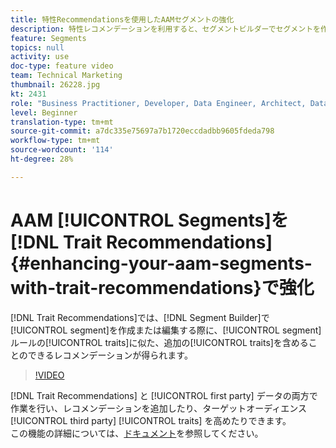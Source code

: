 ```yaml
---
title: 特性Recommendationsを使用したAAMセグメントの強化
description: 特性レコメンデーションを利用すると、セグメントビルダーでセグメントを作成または編集する際に、セグメントルール内の特性に類似した他の特性についてのレコメンデーションが得られます。
feature: Segments
topics: null
activity: use
doc-type: feature video
team: Technical Marketing
thumbnail: 26228.jpg
kt: 2431
role: "Business Practitioner, Developer, Data Engineer, Architect, Data Architect, Administrator, Leader"
level: Beginner
translation-type: tm+mt
source-git-commit: a7dc335e75697a7b1720eccdadbb9605fdeda798
workflow-type: tm+mt
source-wordcount: '114'
ht-degree: 28%

---
```



# AAM [!UICONTROL Segments]を[!DNL Trait Recommendations] {#enhancing-your-aam-segments-with-trait-recommendations}で強化

[!DNL Trait Recommendations]では、[!DNL Segment Builder]で[!UICONTROL segment]を作成または編集する際に、[!UICONTROL segment]ルールの[!UICONTROL traits]に似た、追加の[!UICONTROL traits]を含めることのできるレコメンデーションが得られます。

>[!VIDEO](https://video.tv.adobe.com/v/26228/?quality=12)

[!DNL Trait Recommendations] と [!UICONTROL first party] データの両方で作業を行い、レコメンデーションを追加したり、ターゲットオーディエンス [!UICONTROL third party]  [!UICONTROL traits] を高めたりできます。\
この機能の詳細については、[ドキュメント](https://experiencecloud.adobe.com/resources/help/en_US/aam/trait-recommendations.html)を参照してください。